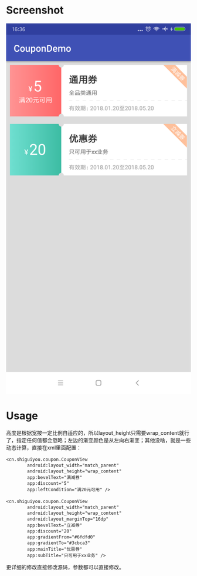 # Screenshot

![screenshot](./capture/ss1.png)

# Usage

高度是根据宽按一定比例自适应的，所以layout_height只需要wrap_content就行了，指定任何值都会忽略；左边的渐变颜色是从左向右渐变；其他没啥，就是一些动态计算，直接在xml里面配置：

````
<cn.shiguiyou.coupon.CouponView
        android:layout_width="match_parent"
        android:layout_height="wrap_content"
        app:bevelText="满减券"
        app:discount="5"
        app:leftCondition="满20元可用" />

<cn.shiguiyou.coupon.CouponView
        android:layout_width="match_parent"
        android:layout_height="wrap_content"
        android:layout_marginTop="16dp"
        app:bevelText="立减券"
        app:discount="20"
        app:gradientFrom="#6fdfd0"
        app:gradientTo="#3cbca3"
        app:mainTitle="优惠券"
        app:subTitle="只可用于xx业务" />
````

更详细的修改直接修改源码，参数都可以直接修改。